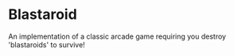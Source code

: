 # Blastaroid
An implementation of a classic arcade game requiring you destroy 'blastaroids' to survive!
